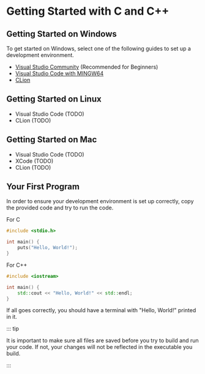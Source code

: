 # Getting Started with C and C++

## Getting Started on Windows

To get started on Windows, select one of the following guides to set up a development environment.

- [Visual Studio Community](/resources/dev-envs/visual-studio-community) (Recommended for Beginners)
- [Visual Studio Code with MINGW64](/resources/dev-envs/visual-studio-code-mingw)
- [CLion](/resources/dev-envs/clion)

## Getting Started on Linux

- Visual Studio Code (TODO)
- CLion (TODO)

## Getting Started on Mac

- Visual Studio Code (TODO)
- XCode (TODO)
- CLion (TODO)

## Your First Program

In order to ensure your development environment is set up correctly, copy the provided code and try to run the code.

For C

```c
#include <stdio.h>

int main() {
    puts("Hello, World!");
}
```

For C++

```cpp
#include <iostream>

int main() {
    std::cout << "Hello, World!" << std::endl;
}
```

If all goes correctly, you should have a terminal with "Hello, World!" printed in it.

::: tip

It is important to make sure all files are saved before you try to build and run your code. If not, your changes will
not be reflected in the executable you build.

:::
